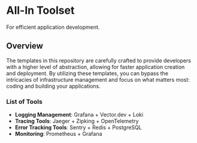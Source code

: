 # All-In Toolset
For efficient application development.

[](i.imgur.com/3p88YN0.jpg)

## Overview
The templates in this repository are carefully crafted to provide developers with a higher level of abstraction, allowing for faster application creation and deployment. By utilizing these templates, you can bypass the intricacies of infrastructure management and focus on what matters most: coding and building your applications.

### List of Tools
- **Logging Management**: Grafana + Vector.dev + Loki
- **Tracing Tools**: Jaeger + Zipking + OpenTelemetry
- **Error Tracking Tools**: Sentry + Redis + PostgreSQL
- **Monitoring**: Prometheus + Grafana
